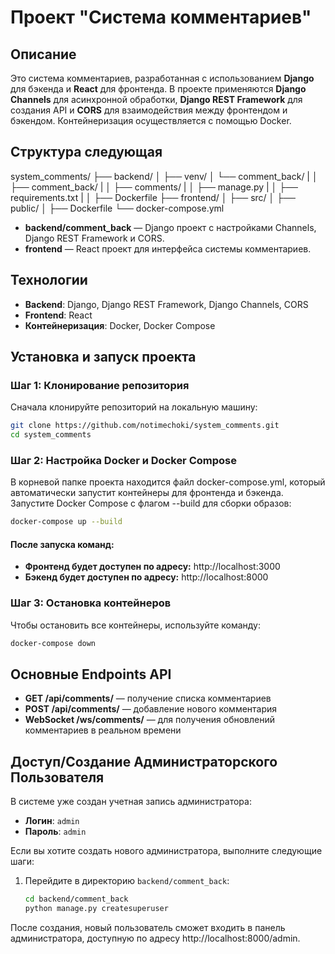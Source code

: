# Проект "Система комментариев"

## Описание
Это система комментариев, разработанная с использованием **Django** для бэкенда и **React** для фронтенда. В проекте применяются **Django Channels** для асинхронной обработки, **Django REST Framework** для создания API и **CORS** для взаимодействия между фронтендом и бэкендом. Контейнеризация осуществляется с помощью Docker.


## Структура следующая
system_comments/ 
├── backend/ 
│ ├── venv/ 
│ └── comment_back/ 
| │ ├── comment_back/ 
| │ ├── comments/ 
| │ ├── manage.py 
| │ ├── requirements.txt 
| │ ├── Dockerfile 
├── frontend/ 
│ ├── src/ 
│ ├── public/ 
│ ├── Dockerfile 
└── docker-compose.yml

- **backend/comment_back** — Django проект с настройками Channels, Django REST Framework и CORS.
- **frontend** — React проект для интерфейса системы комментариев.


## Технологии
- **Backend**: Django, Django REST Framework, Django Channels, CORS
- **Frontend**: React
- **Контейнеризация**: Docker, Docker Compose



## Установка и запуск проекта

### Шаг 1: Клонирование репозитория
Сначала клонируйте репозиторий на локальную машину:
```bash
git clone https://github.com/notimechoki/system_comments.git
cd system_comments
```

### Шаг 2: Настройка Docker и Docker Compose
В корневой папке проекта находится файл docker-compose.yml, который автоматически запустит контейнеры для фронтенда и бэкенда.
Запустите Docker Compose с флагом --build для сборки образов:
```bash
docker-compose up --build
```

#### После запуска команд:
- **Фронтенд будет доступен по адресу:** http://localhost:3000
- **Бэкенд будет доступен по адресу:** http://localhost:8000

### Шаг 3: Остановка контейнеров
Чтобы остановить все контейнеры, используйте команду:
```bash
docker-compose down
```



## Основные Endpoints API
- **GET /api/comments/** — получение списка комментариев
- **POST /api/comments/** — добавление нового комментария
- **WebSocket /ws/comments/** — для получения обновлений комментариев в реальном времени


## Доступ/Создание Администраторского Пользователя

В системе уже создан учетная запись администратора:
- **Логин**: `admin`
- **Пароль**: `admin`

Если вы хотите создать нового администратора, выполните следующие шаги:
1. Перейдите в директорию `backend/comment_back`:
   ```bash
   cd backend/comment_back
   python manage.py createsuperuser
   ```

После создания, новый пользователь сможет входить в панель администратора, доступную по адресу http://localhost:8000/admin.